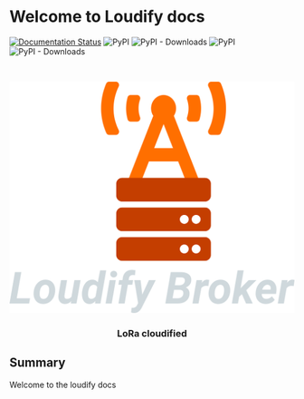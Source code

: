 # Welcome to Loudify docs

[![Documentation Status](https://readthedocs.org/projects/loudify/badge/?version=latest)](https://loudify.readthedocs.io/en/latest/?badge=latest)
![PyPI](https://img.shields.io/pypi/v/loudify-broker)
![PyPI - Downloads](https://img.shields.io/pypi/dw/loudify-broker)
![PyPI](https://img.shields.io/pypi/v/loudify-worker)
![PyPI - Downloads](https://img.shields.io/pypi/dw/loudify-worker)

<!-- PROJECT LOGO -->
<br />
<p align="center">
  <a href="https://github.com/martynvdijke/loudify">
    <img src="pictures/broker.png" alt="Logo">
  </a>

  <h3 align="center">LoRa cloudified</h3>

## Summary

Welcome to the loudify docs

 